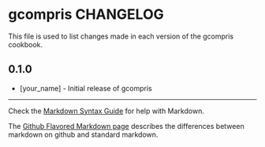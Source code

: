 gcompris CHANGELOG
==================

This file is used to list changes made in each version of the gcompris cookbook.

0.1.0
-----
- [your_name] - Initial release of gcompris

- - -
Check the [Markdown Syntax Guide](http://daringfireball.net/projects/markdown/syntax) for help with Markdown.

The [Github Flavored Markdown page](http://github.github.com/github-flavored-markdown/) describes the differences between markdown on github and standard markdown.
